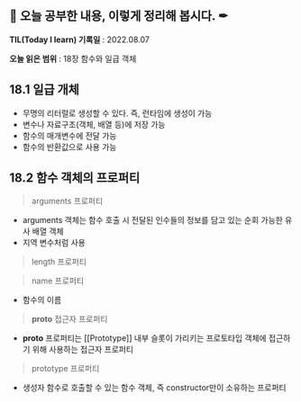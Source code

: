 ## 📕 오늘 공부한 내용, 이렇게 정리해 봅시다. ✒

**TIL(Today I learn) 기록일** : 2022.08.07

**오늘 읽은 범위** : 18장 함수와 일급 객체

## 18.1 일급 개체
- 무명의 리터럴로 생성할 수 있다. 즉, 런타임에 생성이 가능
- 변수나 자료구조(객체, 배열 등)에 저장 가능
- 함수의 매개변수에 전달 가능
- 함수의 반환값으로 사용 가능

## 18.2 함수 객체의 프로퍼티
> arguments 프로퍼티
- arguments 객체는 함수 호출 시 전달된 인수들의 정보를 담고 있는 순회 가능한 유사 배열 객체
- 지역 변수처럼 사용

> length 프로퍼티

> name 프로퍼티
- 함수의 이름

> __proto__ 접근자 프로퍼티
- __proto__ 프로퍼티는 [[Prototype]] 내부 슬롯이 가리키는 프로토타입 객체에 접근하기 위해 사용하는 접근자 프로퍼티

> prototype 프로퍼티
- 생성자 함수로 호출할 수 있는 함수 객체, 즉 constructor만이 소유하는 프로퍼티